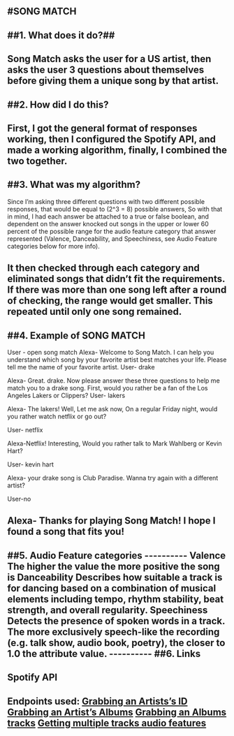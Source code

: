 
#SONG MATCH
------------------------------
##1. What does it do?##
------------------------------

Song Match asks the user for a US artist, then asks the user 3 questions about themselves before giving them a unique song by that artist.
-------------------------
##2. How did I do this?
-------------------------
First, I got the general format of responses working, then I configured the Spotify API, and made a working algorithm, finally, I combined the two together.
------------------------
##3. What was my algorithm?
-------------------------
Since I’m asking three different questions with two different possible responses, that would be equal to (2^3 = 8) possible answers, So with that in mind, I had each answer be attached to a true or false boolean, and dependent on the answer knocked out songs in the upper or lower 60 percent of the possible range for the audio feature category that answer represented (Valence, Danceability, and Speechiness, see Audio Feature categories below for more info).

It then checked through each category and eliminated songs that didn’t fit the requirements. If there was more than one song left after a round of checking, the range would get smaller. This repeated until only one song remained.
   -------------------------						
##4. Example of  SONG MATCH
-------------------------

User - open song match
Alexa- Welcome to Song Match. I can help you understand which song by your favorite artist best matches your life. Please tell me the name of your favorite artist.
User- drake

Alexa- Great. drake. Now please answer these three questions to help me match you to a drake song. First, would you rather be a fan of the Los Angeles Lakers or Clippers?
User- lakers

Alexa- The lakers! Well, Let me ask now, On a regular Friday night, would you rather watch netflix or go out?

User- netflix

Alexa-Netflix! Interesting, Would you rather talk to Mark Wahlberg or Kevin Hart?

User- kevin hart

Alexa- your drake song is Club Paradise. Wanna try again with a different artist?

User-no

Alexa- Thanks for playing Song Match! I hope I found a song that fits you!
----------
##5. Audio Feature categories
						----------
Valence
The higher the value the more positive the song is
Danceability
Describes how suitable a track is for dancing based on a combination of musical elements including tempo, rhythm stability, beat strength, and overall regularity.
Speechiness
Detects the presence of spoken words in a track. The more exclusively speech-like the recording (e.g. talk show, audio book, poetry), the closer to 1.0 the attribute value.
						----------
##6. Links
--------

Spotify API
------------------------------------------------
 Endpoints used:
[Grabbing an Artists’s ID](https://developer.spotify.com/documentation/web-api/reference/search/search/)
[Grabbing an Artist’s Albums](https://developer.spotify.com/documentation/web-api/reference/artists/get-artists-albums/)
[Grabbing an Albums tracks](https://developer.spotify.com/documentation/web-api/reference/albums/get-albums-tracks/)
[Getting multiple tracks audio features](https://developer.spotify.com/documentation/web-api/reference/tracks/get-several-audio-features/)
-------------------------------------------------
